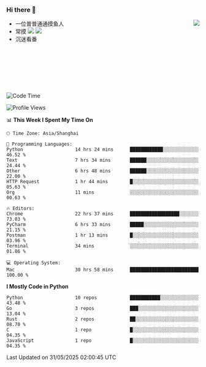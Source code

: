 ### Hi there 👋


<a href="https://github.com/yanlc39">
  <img align="right" src="https://github-readme-stats.vercel.app/api?username=yanlc39&show_icons=true&hide_border=true&icon_color=586069&title_color=a0a9af">
</a>

- 一位普普通通摸鱼人
- 常摸 ![](https://img.shields.io/badge/-Python-3e74a2?style=flat-square&logo=Python&logoColor=fff) ![](https://img.shields.io/badge/-C%2B%2B-brightgreen?style=flat-square)
- 沉迷看番



<br><br><br><br><br><br>


<!--START_SECTION:waka-->
![Code Time](http://img.shields.io/badge/Code%20Time-1%2C248%20hrs%2022%20mins-blue)

![Profile Views](http://img.shields.io/badge/Profile%20Views-7-blue)

📊 **This Week I Spent My Time On** 

```text
🕑︎ Time Zone: Asia/Shanghai

💬 Programming Languages: 
Python                   14 hrs 24 mins      ████████████░░░░░░░░░░░░░   46.52 % 
Text                     7 hrs 34 mins       ██████░░░░░░░░░░░░░░░░░░░   24.44 % 
Other                    6 hrs 48 mins       ██████░░░░░░░░░░░░░░░░░░░   22.00 % 
HTTP Request             1 hr 44 mins        █░░░░░░░░░░░░░░░░░░░░░░░░   05.63 % 
Org                      11 mins             ░░░░░░░░░░░░░░░░░░░░░░░░░   00.63 % 

🔥 Editors: 
Chrome                   22 hrs 37 mins      ██████████████████░░░░░░░   73.03 % 
PyCharm                  6 hrs 33 mins       █████░░░░░░░░░░░░░░░░░░░░   21.15 % 
Postman                  1 hr 13 mins        █░░░░░░░░░░░░░░░░░░░░░░░░   03.96 % 
Terminal                 34 mins             ░░░░░░░░░░░░░░░░░░░░░░░░░   01.86 % 

💻 Operating System: 
Mac                      30 hrs 58 mins      █████████████████████████   100.00 % 
```

**I Mostly Code in Python** 

```text
Python                   10 repos            ███████████░░░░░░░░░░░░░░   43.48 % 
Go                       3 repos             ███░░░░░░░░░░░░░░░░░░░░░░   13.04 % 
Rust                     2 repos             ██░░░░░░░░░░░░░░░░░░░░░░░   08.70 % 
C                        1 repo              █░░░░░░░░░░░░░░░░░░░░░░░░   04.35 % 
JavaScript               1 repo              █░░░░░░░░░░░░░░░░░░░░░░░░   04.35 % 
```




 Last Updated on 31/05/2025 02:00:45 UTC
<!--END_SECTION:waka-->
